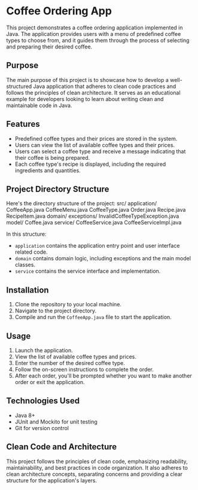 # Coffee Ordering App

This project demonstrates a coffee ordering application implemented in Java. The application provides users with a menu of predefined coffee types to choose from, and it guides them through the process of selecting and preparing their desired coffee.

## Purpose

The main purpose of this project is to showcase how to develop a well-structured Java application that adheres to clean code practices and follows the principles of clean architecture. It serves as an educational example for developers looking to learn about writing clean and maintainable code in Java.

## Features

- Predefined coffee types and their prices are stored in the system.
- Users can view the list of available coffee types and their prices.
- Users can select a coffee type and receive a message indicating that their coffee is being prepared.
- Each coffee type's recipe is displayed, including the required ingredients and quantities.

## Project Directory Structure

Here's the directory structure of the project:
src/
  application/
      CoffeeApp.java
      CoffeeMenu.java
      CoffeeType.java
      Order.java
      Recipe.java
      RecipeItem.java
  domain/
    exceptions/
      InvalidCoffeeTypeException.java
    model/
      Coffee.java
  service/
      CoffeeService.java
      CoffeeServiceImpl.java

In this structure:
- `application` contains the application entry point and user interface related code.
- `domain` contains domain logic, including exceptions and the main model classes.
- `service` contains the service interface and implementation.


## Installation

1. Clone the repository to your local machine.
2. Navigate to the project directory.
3. Compile and run the `CoffeeApp.java` file to start the application.

## Usage

1. Launch the application.
2. View the list of available coffee types and prices.
3. Enter the number of the desired coffee type.
4. Follow the on-screen instructions to complete the order.
5. After each order, you'll be prompted whether you want to make another order or exit the application.

## Technologies Used

- Java 8+
- JUnit and Mockito for unit testing
- Git for version control

## Clean Code and Architecture

This project follows the principles of clean code, emphasizing readability, maintainability, and best practices in code organization. It also adheres to clean architecture concepts, separating concerns and providing a clear structure for the application's layers.
